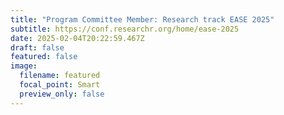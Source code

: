 ```yaml
---
title: "Program Committee Member: Research track EASE 2025"
subtitle: https://conf.researchr.org/home/ease-2025
date: 2025-02-04T20:22:59.467Z
draft: false
featured: false
image:
  filename: featured
  focal_point: Smart
  preview_only: false
---
```

